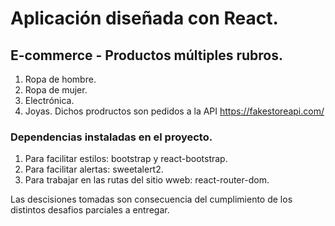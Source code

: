 # Aplicación diseñada con React.
## E-commerce - Productos múltiples rubros.
1. Ropa de hombre.
2. Ropa de mujer.
3. Electrónica.
4. Joyas.
Dichos prodructos son pedidos a la API https://fakestoreapi.com/

### Dependencias instaladas en el proyecto.
1. Para facilitar estilos: bootstrap y react-bootstrap.
2. Para facilitar alertas: sweetalert2.
3. Para trabajar en las rutas del sitio wweb: react-router-dom.

Las descisiones tomadas son consecuencia del cumplimiento de los distintos desafios parciales a entregar.